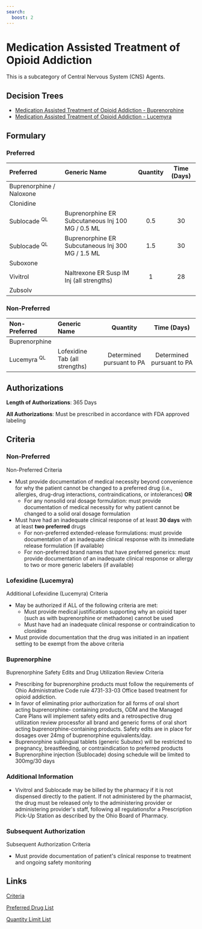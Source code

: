 ```yaml
---
search:
  boost: 2 
---
```

# Medication Assisted Treatment of Opioid Addiction

This is a subcategory of Central Nervous System (CNS) Agents.

## Decision Trees

- [Medication Assisted Treatment of Opioid Addiction - Buprenorphine](https://forms.office.com.mcas.ms/pages/designpagev2.aspx?auth_pvr=OrgId&auth_upn=anttwaniqua.greer%40gainwelltechnologies.com&origin=OfficeDotCom&lang=en-US&sessionid=dba554c2-2c78-4f60-bee3-f837172c2546&route=GroupForms&subpage=design&id=nPhjxpvvj0G9PUHkbAzgaN9UYz8EqmlIs3_TYn4TbXBUODI2WDdYQTlKUlY3MkxUNjIzVTEzOVROTCQlQCN0PWcu&topview=Preview)
- [Medication Assisted Treatment of Opioid Addiction - Lucemyra](https://forms.office.com.mcas.ms/pages/designpagev2.aspx?auth_pvr=OrgId&auth_upn=anttwaniqua.greer%40gainwelltechnologies.com&origin=OfficeDotCom&lang=en-US&sessionid=dba554c2-2c78-4f60-bee3-f837172c2546&route=GroupForms&subpage=design&id=nPhjxpvvj0G9PUHkbAzgaN9UYz8EqmlIs3_TYn4TbXBUNzBLTExYQTlGTVFXUFZRWVpUWDNUNEFJRiQlQCN0PWcu&topview=Preview)

## Formulary

### Preferred

| Preferred                | Generic Name                                      | Quantity | Time (Days) |
| :----------------------- | :------------------------------------------------ | :------: | :---------: |
| Buprenorphine / Naloxone |                                                   |          |             |
| Clonidine                |                                                   |          |             |
| Sublocade <sup>QL</sup>  | Buprenorphine ER Subcutaneous Inj 100 MG / 0.5 ML |   0.5    |     30      |
| Sublocade <sup>QL</sup>  | Buprenorphine ER Subcutaneous Inj 300 MG / 1.5 ML |   1.5    |     30      |
| Suboxone                 |                                                   |          |             |
| Vivitrol                 | Naltrexone ER Susp IM Inj (all strengths)         |    1     |     28      |
| Zubsolv                  |                                                   |          |             |

### Non-Preferred

| Non-Preferred          | Generic Name                   |         Quantity          |        Time (Days)        |
| :--------------------- | :----------------------------- | :-----------------------: | :-----------------------: |
| Buprenorphine          |                                |                           |                           |
| Lucemyra <sup>QL</sup> | Lofexidine Tab (all strengths) | Determined pursuant to PA | Determined pursuant to PA |

## Authorizations

**Length of Authorizations**: 365 Days

**All Authorizations**: Must be prescribed in accordance with FDA approved labeling

## Criteria

### Non-Preferred

Non-Preferred Criteria

- Must provide documentation of medical necessity beyond convenience for why the patient cannot be changed to a preferred drug (i.e., allergies, drug-drug interactions, contraindications, or intolerances) **OR**
    - For any nonsolid oral dosage formulation: must provide documentation of medical necessity for why patient cannot be changed to a solid oral dosage formulation
- Must have had an inadequate clinical response of at least **30 days** with at least **two preferred** drugs
    - For non-preferred extended-release formulations: must provide documentation of an inadequate clinical response with its immediate release formulation (if available)
    - For non-preferred brand names that have preferred generics: must provide documentation of an inadequate clinical response or allergy to two or more generic labelers (if available)

### Lofexidine (Lucemyra)

Additional Lofexidine (Lucemyra) Criteria

- May be authorized if ALL of the following criteria are met:
  - Must provide medical justification supporting why an opioid taper (such as with buprenorphine or methadone) cannot be used
  - Must have had an inadequate clinical response or contraindication to clonidine
- Must provide documentation that the drug was initiated in an inpatient setting to be exempt from the above criteria

### Buprenorphine

Buprenorphine Safety Edits and Drug Utilization Review Criteria

- Prescribing for buprenorphine products must follow the requirements of Ohio Administrative Code rule 4731-33-03 Office based treatment for opioid addiction.
- In favor of eliminating prior authorization for all forms of oral short acting buprenorphine- containing products, ODM and the Managed Care Plans will implement safety edits and a retrospective drug utilization review processfor all brand and generic forms of oral short acting buprenorphine-containing products. Safety edits are in place for dosages over 24mg of buprenorphine equivalents/day.
- Buprenorphine sublingual tablets (generic Subutex) will be restricted to pregnancy, breastfeeding, or contraindication to preferred products
- Buprenorphine injection (Sublocade) dosing schedule will be limited to 300mg/30 days

### Additional Information

- Vivitrol and Sublocade may be billed by the pharmacy if it is not dispensed directly to the patient. If not administered by the pharmacist, the drug must be released only to the administering provider or administering provider's staff, following all regulationsfor a Prescription Pick-Up Station as described by the Ohio Board of Pharmacy.


### Subsequent Authorization

Subsequent Authorization Criteria

- Must provide documentation of patient's clinical response to treatment and ongoing safety monitoring

## Links

[Criteria](https://pharmacy.medicaid.ohio.gov/sites/default/files/20230101_UPDL%20_Criteria_APPROVED.pdf#page=38)

[Preferred Drug List](https://pharmacy.medicaid.ohio.gov/sites/default/files/20230101_UPDL_APPROVED_12.13.22.pdf#page=16)

[Quantity Limit List](https://pharmacy.medicaid.ohio.gov/sites/default/files/20230101_Ohio_Medicaid_Quantity_Document_APPROVED.pdf)

